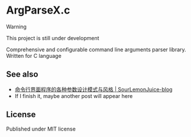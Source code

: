 # ArgParseX.c

> [!WARNING]
> This project is still under development

Comprehensive and configurable command line arguments parser library.\
Written for C language

## See also

- [命令行界面程序的各种参数设计模式与风格 | SourLemonJuice-blog](https://sourlemonjuice.github.io/SourLemonJuice-blog/posts2/2024/09/command-line-style)
- If I finish it, maybe another post will appear here

## License

Published under MIT license
